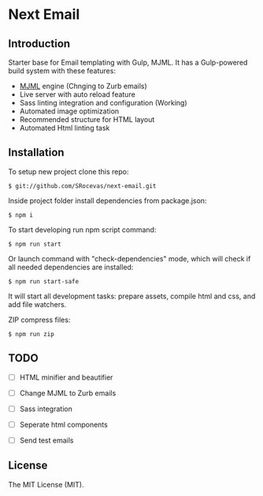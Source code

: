 # Next Email

## Introduction

Starter base for Email templating with Gulp, MJML. It has a Gulp-powered build system with these features:

- [MJML](https://mjml.io/) engine (Chnging to Zurb emails)
- Live server with auto reload feature
- Sass linting integration and configuration (Working)
- Automated image optimization
- Recommended structure for HTML layout
- Automated Html linting task


## Installation

To setup new project clone this repo:

```
$ git://github.com/SRocevas/next-email.git
```

Inside project folder install dependencies from package.json:

```
$ npm i
```

To start developing run npm script command:

```
$ npm run start
```

Or launch command with "check-dependencies" mode, which will check if all needed dependencies are installed:

```
$ npm run start-safe
```

It will start all development tasks: prepare assets, compile html and css, and add file watchers.

ZIP compress files:

```
$ npm run zip
```


## TODO
- [ ] HTML minifier and beautifier
- [ ] Change MJML to Zurb emails
- [ ] Sass integration
- [ ] Seperate html components
- [ ] Send test emails


## License

The MIT License (MIT).
